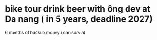 # bike tour drink beer with ông dev at Da nang ( in 5 years, deadline 2027)

6 months of backup money i can survial